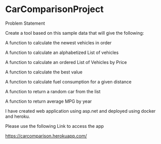 # CarComparisonProject

Problem Statement

Create a tool based on this sample data that will give the following:

A function to calculate the newest vehicles in order

A function to calculate an alphabetized List of vehicles

A function to calculate an ordered List of Vehicles by Price

A function to calculate the best value

A function to calculate fuel consumption for a given distance

A function to return a random car from the list

A function to return average MPG by year




I have created web application using asp.net and deployed using docker and heroku.

Please use the following Link to access the app

https://carcomparison.herokuapp.com/
